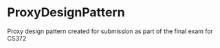 # ProxyDesignPattern
Proxy design pattern created for submission as part of the final exam for CS372
